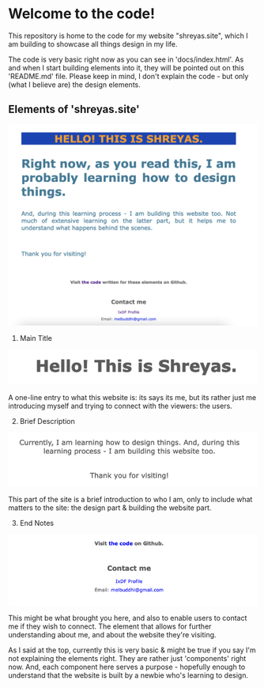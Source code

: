 # Welcome to the code!

This repository is home to the code for my website "shreyas.site", which I am building to showcase all things design in my life. 

The code is very basic right now as you can see in 'docs/index.html'. As and when I start building elements into it, they will be pointed out on this 'README.md' file. Please keep in mind, I don't explain the code - but only (what I believe are) the design elements.

Elements of 'shreyas.site'
--------------------------

![Title](/images/whole.png?raw=true "The Entire Site")

1. Main Title

![Title](/images/main-title.png?raw=true "Introductory Title For The Page") 

A one-line entry to what this website is: its says its me, but its rather just me introducing myself and trying to connect with the viewers: the users.

2. Brief Description

![Title](/images/brief-description.png?raw=true "Brief Description")

This part of the site is a brief introduction to who I am, only to include what matters to the site: the design part & building the website part.

3. End Notes

![Title](/images/end-notes.png?raw=true "End Notes")

This might be what brought you here, and also to enable users to contact me if they wish to connect. The element that allows for further understanding about me, and about the website they're visiting.


As I said at the top, currently this is very basic & might be true if you say I'm not explaining the elements right. They are rather just 'components' right now. And, each component here serves a purpose - hopefully enough to understand that the website is built by a newbie who's learning to design.
